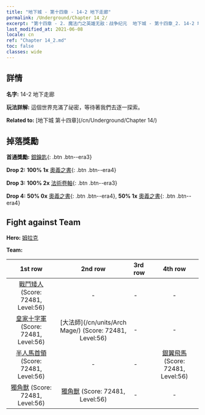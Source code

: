 ```yaml
---
title: "地下城 - 第十四章 - 14-2 地下走廊"
permalink: /Underground/Chapter 14_2/
excerpt: "第十四章 - 2. 魔法门之英雄无敌：战争纪元  地下城 - 第十四章_2. 14-2 地下走廊"
last_modified_at: 2021-06-08
locale: cn
ref: "Chapter 14_2.md"
toc: false
classes: wide
---
```


## 詳情

 **名字:** 14-2 地下走廊

 **玩法詳解:**       這個世界充滿了祕密，等待著我們去逐一探索。

 **Related to:** [地下城 第十四章](/cn/Underground/Chapter 14/)

## 掉落獎勵

 **首通獎勵:** [銀鑰匙](/cn/Items/con_693/){: .btn .btn--era3}

 **Drop 2:** **100% 1x** [奧義之書](/cn/Items/mat_60/){: .btn .btn--era4}

 **Drop 3:** **100% 2x** [法術卷軸](/cn/Items/con_694/){: .btn .btn--era3}

 **Drop 4:** **50% 0x** [奧義之書](/cn/Items/mat_53/){: .btn .btn--era4}, **50% 1x** [奧義之書](/cn/Items/mat_53/){: .btn .btn--era4}


## Fight against Team
 **Hero:** [姆拉克](/cn/heroes/Mullich/)

 **Team:**


  | 1st row | 2nd row | 3rd row | 4th row |
  |:----:|:----:|:----|:----:|
  | [戰鬥矮人](/cn/units/Dwarf/) (Score: 72481, Level:56)  | - | - | - |
  | [皇家十字軍](/cn/units/Swordsman/) (Score: 72481, Level:56)  | [大法師](/cn/units/Arch Mage/) (Score: 72481, Level:56)  | - | - |
  | [半人馬首領](/cn/units/Centaur/) (Score: 72481, Level:56)  | - | - | [銀翼飛馬](/cn/units/Pegasus/) (Score: 72481, Level:56)  |
  | [獨角獸](/cn/units/Unicorn/) (Score: 72481, Level:56)  | [獨角獸](/cn/units/Unicorn/) (Score: 72481, Level:56)  | - | - |


